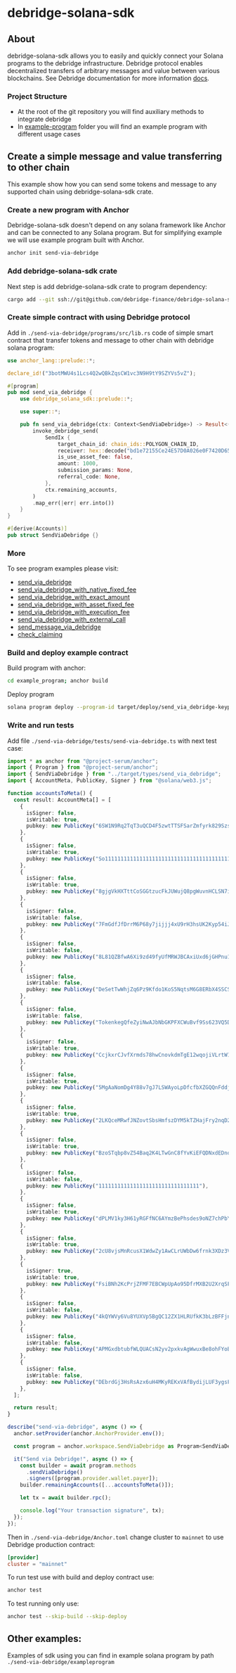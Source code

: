 # debridge-solana-sdk

## About

debridge-solana-sdk allows you to easily and quickly connect your Solana programs to the debridge infrastructure. Debridge
protocol enables decentralized transfers of arbitrary messages and value between various blockchains. See Debridge 
documentation for more information [docs](https://docs.debridge.finance/).

### Project Structure
- At the root of the git repository you will find auxiliary methods to integrate debridge
- In [example-program](./example-program) folder you will find an example program with different usage cases

## Create a simple message and value transferring to other chain

This example show how you can send some tokens and message to any supported chain using debridge-solana-sdk crate.

### Create a new program with Anchor 

Debridge-solana-sdk doesn't depend on any solana framework like Anchor and can be connected to any Solana program.
But for simplifying example we will use example program built with Anchor.

```bash
anchor init send-via-debridge
```

### Add debridge-solana-sdk crate

Next step is add debridge-solana-sdk crate to program dependency:
```bash
cargo add --git ssh://git@github.com/debridge-finance/debridge-solana-sdk.git debridge-solana-sdk
```

### Create simple contract with using Debridge protocol

Add in `./send-via-debridge/programs/src/lib.rs` code of simple smart contract that transfer tokens and message to other
chain with debridge solana program:

```rust
use anchor_lang::prelude::*;

declare_id!("3botMWU4s1Lcs4Q2wQBkZqsCW1vc3N9H9tY9SZYVs5vZ");

#[program]
pub mod send_via_debridge {
    use debridge_solana_sdk::prelude::*;

    use super::*;

    pub fn send_via_debridge(ctx: Context<SendViaDebridge>) -> Result<()> {
        invoke_debridge_send(
            SendIx {
                target_chain_id: chain_ids::POLYGON_CHAIN_ID,
                receiver: hex::decode("bd1e72155Ce24E57D0A026e0F7420D6559A7e651").unwrap(),
                is_use_asset_fee: false,
                amount: 1000,
                submission_params: None,
                referral_code: None,
            },
            ctx.remaining_accounts,
        )
        .map_err(|err| err.into())
    }
}

#[derive(Accounts)]
pub struct SendViaDebridge {}

```

### More
To see program examples please visit:
- [send_via_debridge](https://github.com/debridge-finance/debridge-solana-sdk/blob/7bb2ed38a135d3550dadfd00bdc78f50c19a701d/example-program/programs/debridge-solana-sdk-example/src/lib.rs#L38)
- [send_via_debridge_with_native_fixed_fee](https://github.com/debridge-finance/debridge-solana-sdk/blob/7bb2ed38a135d3550dadfd00bdc78f50c19a701d/example-program/programs/debridge-solana-sdk-example/src/lib.rs#L69)
- [send_via_debridge_with_exact_amount](https://github.com/debridge-finance/debridge-solana-sdk/blob/7bb2ed38a135d3550dadfd00bdc78f50c19a701d/example-program/programs/debridge-solana-sdk-example/src/lib.rs#L140)
- [send_via_debridge_with_asset_fixed_fee](https://github.com/debridge-finance/debridge-solana-sdk/blob/7bb2ed38a135d3550dadfd00bdc78f50c19a701d/example-program/programs/debridge-solana-sdk-example/src/lib.rs#L69)
- [send_via_debridge_with_execution_fee](https://github.com/debridge-finance/debridge-solana-sdk/blob/7bb2ed38a135d3550dadfd00bdc78f50c19a701d/example-program/programs/debridge-solana-sdk-example/src/lib.rs#L177)
- [send_via_debridge_with_external_call](https://github.com/debridge-finance/debridge-solana-sdk/blob/7bb2ed38a135d3550dadfd00bdc78f50c19a701d/example-program/programs/debridge-solana-sdk-example/src/lib.rs#L211)
- [send_message_via_debridge](https://github.com/debridge-finance/debridge-solana-sdk/blob/7bb2ed38a135d3550dadfd00bdc78f50c19a701d/example-program/programs/debridge-solana-sdk-example/src/lib.rs#L259)
- [check_claiming](https://github.com/debridge-finance/debridge-solana-sdk/blob/7bb2ed38a135d3550dadfd00bdc78f50c19a701d/example-program/programs/debridge-solana-sdk-example/src/lib.rs#L371)

### Build and deploy example contract

Build program with anchor:
```bash
cd example_program; anchor build
```

Deploy program
```bash
solana program deploy --program-id target/deploy/send_via_debridge-keypair.json ./target/deploy/send_via_debridge.so
```

### Write and run tests

Add file `./send-via-debridge/tests/send-via-debridge.ts` with next test case:

```typescript
import * as anchor from "@project-serum/anchor";
import { Program } from "@project-serum/anchor";
import { SendViaDebridge } from "../target/types/send_via_debridge";
import { AccountMeta, PublicKey, Signer } from "@solana/web3.js";

function accountsToMeta() {
  const result: AccountMeta[] = [
    {
      isSigner: false,
      isWritable: true,
      pubkey: new PublicKey("6SW1N9Rq2TqT3uQCD4F5zwtTTSFSarZmfyrk829SzsBX"),
    },
    {
      isSigner: false,
      isWritable: true,
      pubkey: new PublicKey("So11111111111111111111111111111111111111112"),
    },
    {
      isSigner: false,
      isWritable: true,
      pubkey: new PublicKey("8gjgVkHXTttCoSGGtzucFkJUWujQ8pgWuvnHCLSN7i3o"),
    },
    {
      isSigner: false,
      isWritable: false,
      pubkey: new PublicKey("7FmGdfJfDrrM6P68y7jijjj4xU9rH3hsUK2Kyp54iJUx"),
    },
    {
      isSigner: false,
      isWritable: false,
      pubkey: new PublicKey("8L81QZBfwA6Xi9zd49fyUfMRWJBCAxiUxd6jGHPnu1BQ"),
    },
    {
      isSigner: false,
      isWritable: false,
      pubkey: new PublicKey("DeSetTwWhjZq6Pz9Kfdo1KoS5NqtsM6G8ERbX4SSCSft"),
    },
    {
      isSigner: false,
      isWritable: false,
      pubkey: new PublicKey("TokenkegQfeZyiNwAJbNbGKPFXCWuBvf9Ss623VQ5DA"),
    },
    {
      isSigner: false,
      isWritable: true,
      pubkey: new PublicKey("CcjkxrCJvfXrmds78hwCnovkdmTgE12wqojiVLrtW1qn"),
    },
    {
      isSigner: false,
      isWritable: true,
      pubkey: new PublicKey("5MgAaNomDg4Y88v7gJ7LSWAyoLpDfcfbXZGQQnFddjJT"),
    },
    {
      isSigner: false,
      isWritable: true,
      pubkey: new PublicKey("2LKQceMRwfJNZovtSbsHmfszDYM5kTZHajFry2nqD2pi"),
    },
    {
      isSigner: false,
      isWritable: true,
      pubkey: new PublicKey("BzoSTqbp8vZ54Baq2K4LTwGnC8fYvKiEFQDNxdEDnosG"),
    },
    {
      isSigner: false,
      isWritable: false,
      pubkey: new PublicKey("11111111111111111111111111111111"),
    },
    {
      isSigner: false,
      isWritable: true,
      pubkey: new PublicKey("dPLMV1ky3H61yRGFfNC6AYmzBePhsdes9oNZ7chPbYW"),
    },
    {
      isSigner: false,
      isWritable: true,
      pubkey: new PublicKey("2cU8vjsMnRcusX1WdwZy1AwCLrUWbDw6frnk3XDz3VVK"),
    },
    {
      isSigner: true,
      isWritable: true,
      pubkey: new PublicKey("FsiBNh2KcPrjZFMF7EBCWpUpAo95DfrMXB2U2XrqSFWF"),
    },
    {
      isSigner: false,
      isWritable: false,
      pubkey: new PublicKey("4kQYWVy6Vu8YUXVp5BgQC12ZX1HLRUfkK3bLzBFFjnNW"),
    },
    {
      isSigner: false,
      isWritable: false,
      pubkey: new PublicKey("APMGxdbtubfWLQUACsN2yv2pxkvAgWwuxBe8ohFYoB37"),
    },
    {
      isSigner: false,
      isWritable: false,
      pubkey: new PublicKey("DEbrdGj3HsRsAzx6uH4MKyREKxVAfBydijLUF3ygsFfh"),
    },
  ];

  return result;
}

describe("send-via-debridge", async () => {
  anchor.setProvider(anchor.AnchorProvider.env());

  const program = anchor.workspace.SendViaDebridge as Program<SendViaDebridge>;

  it("Send via Debridge!", async () => {
    const builder = await program.methods
      .sendViaDebridge()
      .signers([program.provider.wallet.payer]);
    builder.remainingAccounts([...accountsToMeta()]);

    let tx = await builder.rpc();

    console.log("Your transaction signature", tx);
  });
});
```

Then in `./send-via-debridge/Anchor.toml` change cluster to `mainnet` to use Debridge production contract:

```Toml
[provider]
cluster = "mainnet"
```

To run test use with build and deploy contract use:

```bash
anchor test
```

To test running only use:
```bash
anchor test --skip-build --skip-deploy
```

## Other examples:

Examples of sdk using you can find in example solana program by path `./send-via-debridge/exampleprogram` 

